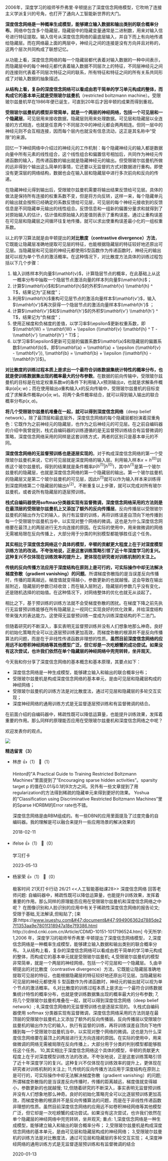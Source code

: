 2006年，深度学习的祖师爷乔弗里·辛顿提出了深度信念网络模型，它吹响了连接主义学派复兴的号角，也打开了通向人工智能新世界的大门。

**深度信念网络是一种概率生成模型，能够建立输入数据和输出类别的联合概率分布**。网络中包含多个隐藏层，隐藏层中的隐藏变量通常是二进制数，用来对输入信号进行特征提取。输入信号从深度信念网络的最底层输入，并自下而上有向地传递给隐藏层。而在网络最上面的两层中，神经元之间的连接是没有方向并且对称的，这两个层次共同构成了联想记忆。

从功能上看，深度信念网络的每一个隐藏层都代表着对输入数据的一种中间表示，而隐藏层中的每个神经元都代表着输入数据不同层次上的特征，不同层神经元之间的连接则代表着不同层次特征之间的联系，所有特征和特征之间的所有关系共同形成了对输入数据的抽象描述。

**从结构上看，复杂的深度信念网络可以看成由若干简单的学习单元构成的整体，而构成它的基本单元就是受限玻尔兹曼机**（restricted boltzmann machine）。受限玻尔兹曼机早在1986年便已诞生，可直到20年后才因辛顿的成果而得到重视。

**受限玻尔兹曼机的模型非常简单，就是一个两层的神经网络，包括一个可见层和一个隐藏层**。可见层用来接收数据，隐藏层则用来处理数据。可见层和隐藏层以全连接的方式相连，也就是任意两个不同层次中的神经元都会两两相连。但同一层中的神经元则不会互相连接，因而每个层内也就没有信息流动，这正是其名称中“受限”的来源。

回忆一下神经网络中介绍过的神经元的工作机制：每个隐藏神经元的输入都是数据向量中所有元素的线性组合，这个线性组合和偏置信号相加后，共同作为神经元传递函数的输入，而传递函数的输出就是隐藏神经元的输出。但受限玻尔兹曼机所做的远非得到个输出这么简单的事情，它还要以无监督的方式对数据进行重构。即使没有更深层的网络结构，数据也会在输入层和隐藏层中进行多次前向和反向的传递。

在隐藏神经元得到输出后，受限玻尔兹曼机需要将输出结果反馈给可见层。具体的做法是保持所有连接的权重系数不变，但是将方向反转，这样一来，每个隐藏单元的输出就会按照已经确定的系数反馈给可见层，可见层的每个神经元接收到的反馈信息是不同隐藏单元输出的线性组合。反馈信息和一组新的偏置分量求和就得到了对原始输入的估计，估计值和原始输入的差值则表示了重构误差。通过让重构误差在可见层和隐藏层之间循环往复地传播，就可以求出使重构误差最小化的一组权重系数。

以上的学习算法就是由辛顿提出的**对比散度（contrastive divergence）方法**，它既能让隐藏层准确地提取可见层的特征，也能根据隐藏层的特征较好地还原出可见层。当隐藏层和可见层的神经元都使用S型函数作为传递函数时，神经元的输出就可以视为单个节点的激活概率。在这种情况下，对比散度方法具体的训练过程包括以下几个步骤：

1. 输入训练样本列向量$\\mathbf{v}$，计算隐层节点的概率，在此基础上从这一概率分布中抽取一个隐层节点激活向量的样本列向量$\\mathbf{h}$；
2. 计算$\\mathbf{v}$和$\\mathbf{h}$的外积$\\mathbf{v} \\mathbf{h} ^ T$，结果记为“正梯度”；
3. 利用$\\mathbf{h}$重构可见层节点的激活向量样本$\\mathbf{v'}$，输入$\\mathbf{v'}$再次获得一个隐层节点的激活向量样本$\\mathbf{h'}$ ；
4. 计算$\\mathbf{v'}$和$\\mathbf{h'}$的外积$\\mathbf{v'} \\mathbf{h'} ^ T$，结果记为“负梯度”；
5. 使用正梯度和负梯度的差值，以学习率$\\epsilon$更新权重系数，即$\\mathbf{W} = \\mathbf{W} + \\epsilon (\\mathbf{v} \\mathbf{h} ^ T - \\mathbf{v'} \\mathbf{h'} ^ T)$；
6. 以学习率$\\epsilon$更新可见层的偏置系数$\\mathbf{a}$和隐藏层的偏置系数$\\mathbf{b}$，即$\\mathbf{a} = \\mathbf{a} + \\epsilon (\\mathbf{v} - \\mathbf{v'}), \\mathbf{b} = \\mathbf{b} + \\epsilon (\\mathbf{h} - \\mathbf{h'})$}。

**对比散度的训练过程本质上是求出一个最符合训练数据集统计特性的概率分布，也就是使训练数据集出现的概率最大的分布参数**。在数据的前向传输中，受限玻尔兹曼机的目标是在给定权重系数$w$的条件下利用输入$x$预测输出$a$，也就是求解条件概率$p(a | x; w)$；而在使用输出$a$重构输入$x$的反向传输中，受限玻尔兹曼机的目标变成了求解条件概率$p(x | a; w)$。将两个条件概率结合，就可以得到输入输出的联合概率分布$p(x, a)$。

**将几个受限玻尔兹曼机堆叠在一起，就可以得到深度信念网络**（deep belief network）。除了最顶层和最底层外，深度信念网络的每个隐藏层都扮演着双重角色：它既作为之前神经元的隐藏层，也作为之后神经元的可见层。在之前自编码器的介绍中我曾提到，栈式自编码器的训练遵循的是无监督预训练结合有监督微调的策略，深度信念网络采用的同样是这套训练方式，两者的区别只是基本单元的不同。

**深度信念网络的无监督预训练也是逐层实现的**。对于构成深度信念网络的第一个受限玻尔兹曼机来说，它的可见层就是深度网络的输入层。利用输入样本$x = h ^ {(0)}$训练这个玻尔兹曼机，得到的结果就是条件概率$p(h ^ {(1)} | h ^ {(0)})$，其中$h ^ {(1)}$是第一个玻尔兹曼机的隐藏层，也就是深度信念网络的第一个隐藏层的输出。第一个玻尔兹曼机的隐藏层又是第二个玻尔兹曼机的可见层，因此$h ^ {(1)}$就可以作为输入样本来训练得到深度网络第二个隐藏层的输出$h ^ {(2)}$。不断重复以上步骤，就可以完成对所有玻尔兹曼机，或者说所有隐藏层的逐层预训练。

**栈式自编码器使用softmax分类器实现有监督微调，深度信念网络采用的方法则是在最顶层的受限玻尔兹曼机上又添加了额外的反向传播层**。反向传播层以受限玻尔兹曼机的输出作为它的输入，执行有监督的训练，再将训练误差自顶向下地传播到每一个受限玻尔兹曼机当中，以实现对整个网络的微调。这也是为什么深度信念网络要在最顶上的两层进行无方向连接的原因。在实际的使用中，用来做微调的网络无需被局限在反向传播上，大部分用于分类的判别模型都能够胜任这个任务。

**其实相比于深度信念网络这个具体的模型，辛顿的贡献更大程度上在于对深度模型训练方法的改进。不夸张地说，正是这套训练策略引领了近十年深度学习的复兴。这种复兴不仅体现在训练效率的提升上，更体现在研究者对训练机制的关注上。**

**传统的反向传播方法应用于深度结构在原则上是可行的，可实际操作中却无法解决梯度弥散（gradient vanishing）的问题**。所谓梯度弥散指的是当误差反向传播时，传播的距离越远，梯度值就变得越小，参数更新的也就越慢。这会导致在输出层附近，隐藏层的参数已经收敛；而在输入层附近，隐藏层的参数几乎没有变化，还是随机选择的初始值。在这种情况下，对网络整体的优化也就无从谈起了。

相比之下，基于预训练的训练方法就不会受梯度弥散的困扰。在梯度下降之前先执行无监督预训练能够在所有隐藏层上一视同仁实现良好的优化效果，并给深度结构带来强大的表达能力。这使得无监督预训练一度成为训练深度结构的不二法门。

但随着研究的不断深入，事实表明无监督预训练并没有人们想象地那么神奇。良好的初始化策略完全可以比逐层预训练更加高效，而梯度弥散的根源并不是反向传播算法的问题，而是在于非线性传递函数非理想的性质。**虽然目前深度信念网络的应用远不如卷积神经网络等其他模型广泛，但它却是一次吃螃蟹的成功尝试。如果没有这次尝试，也许我们依然在单个隐藏层的神经网络中兜兜转转，坐井观天**。

今天我和你分享了深度信念网络的基本概念和基本原理，其要点如下：

- 深度信念网络是一种生成模型，能够建立输入和输出的联合概率分布；
- 受限玻尔兹曼机是构成深度信念网络的基本单元，是由可见层和隐藏层构成的神经网络；
- 受限玻尔兹曼机的训练方法是对比散度法，通过可见层和隐藏层的多轮交互实现；
- 深度神经网络的通用训练方式是无监督逐层预训练和有监督微调的结合。

在前面介绍的自编码器中，稀疏性既可以降低运算量，也能提升训练效果，发挥着重要的作用。那么同样的原理能否应用在受限玻尔兹曼机和深度信念网络之中呢？

欢迎发表你的观点。

![](https://static001.geekbang.org/resource/image/6e/45/6ee015991274b820f056695c8b5f9e45.jpg?wh=1110%2A1092)
<div><strong>精选留言（3）</strong></div><ul>
<li><span>林彦</span> 👍（1） 💬（1）<p>Hinton的”A Practical Guide to Training Restricted Boltzmann Machines”里面提到了”Encouraging sparse hidden activities”。sparsity target p 的值在0.01与0.1的9次方之间。另外有一些文章提到了用regularization的方法得到稀疏的隐藏单元来得到更好的效果。
Yoshua的”Classification using Discriminative Restricted Boltzmann Machines”里的Sparse HDRBM的Error rate也不错。

深度信念网络是由RBM组成的。有一些DBN的应用里面提及了过度完备的自编码器。我的理解是可以融合来提升一些应用场景的解决效果的</p>2018-02-11</li><br/><li><span>ifelse</span> 👍（1） 💬（0）<p>学习打卡</p>2023-05-13</li><br/><li><span>杨家荣</span> 👍（1） 💬（0）<p>极客时间
21天打卡行动 26&#47;21
&lt;&lt;人工智能基础课28&gt;&gt; 深度信念网络
回答老师问题:
自编码器中，稀疏性既可以降低运算量，也能提升训练效果，发挥着重要的作用。那么同样的原理能否应用在受限玻尔兹曼机和深度信念网络之中呢？
在图像识别和人脸识别的应用中有关于稀疏性深度信念网络的报告论文;
受限于基础,无法解读,但粘贴了;
[来源:https:&#47;&#47;www.ixueshu.com&#47;document&#47;994906362d7885de27f1353aa9e7801f318947a18e7f9386.html
http:&#47;&#47;cdmd.cnki.com.cn&#47;Article&#47;CDMD-10151-1017196524.htm]
今天所学:
1,2006 年，深度学习的祖师爷乔弗里·辛顿提出了深度信念网络模型，
2,深度信念网络是一种概率生成模型，能够建立输入数据和输出类别的联合概率分布。
3,从结构上看，复杂的深度信念网络可以看成由若干简单的学习单元构成的整体，而构成它的基本单元就是受限玻尔兹曼机;
4,受限玻尔兹曼机的模型非常简单，就是一个两层的神经网络，包括一个可见层和一个隐藏层。
5,由辛顿提出的对比散度（contrastive divergence）方法，它既能让隐藏层准确地提取可见层的特征，也能根据隐藏层的特征较好地还原出可见层。当隐藏层和可见层的神经元都使用 S 型函数作为传递函数时，神经元的输出就可以视为单个节点的激活概率。
6,对比散度的训练过程本质上是求出一个最符合训练数据集统计特性的概率分布，也就是使训练数据集出现的概率最大的分布参数;
7,将几个受限玻尔兹曼机堆叠在一起，就可以得到深度信念网络（deep belief network）;
8,深度信念网络的无监督预训练也是逐层实现的。
9,栈式自编码器使用 softmax 分类器实现有监督微调，深度信念网络采用的方法则是在最顶层的受限玻尔兹曼机上又添加了额外的反向传播层。反向传播层以受限玻尔兹曼机的输出作为它的输入，执行有监督的训练，再将训练误差自顶向下地传播到每一个受限玻尔兹曼机当中，以实现对整个网络的微调。这也是为什么深度信念网络要在最顶上的两层进行无方向连接的原因。在实际的使用中，用来做微调的网络无需被局限在反向传播上，大部分用于分类的判别模型都能够胜任这个任务。
10,其实相比于深度信念网络这个具体的模型，辛顿的贡献更大程度上在于对深度模型训练方法的改进。不夸张地说，正是这套训练策略引领了近十年深度学习的复兴。这种复兴不仅体现在训练效率的提升上，更体现在研究者对训练机制的关注上;
11,传统的反向传播方法应用于深度结构在原则上是可行的，可实际操作中却无法解决梯度弥散（gradient vanishing）的问题;所谓梯度弥散指的是当误差反向传播时，传播的距离越远，梯度值就变得越小，参数更新的也就越慢;
12,但随着研究的不断深入，事实表明无监督预训练并没有人们想象地那么神奇。良好的初始化策略完全可以比逐层预训练更加高效，而梯度弥散的根源并不是反向传播算法的问题，而是在于非线性传递函数非理想的性质。虽然目前深度信念网络的应用远不如卷积神经网络等其他模型广泛，但它却是一次吃螃蟹的成功尝试。如果没有这次尝试，也许我们依然在单个隐藏层的神经网络中兜兜转转，坐井观天;
重点:
1,深度信念网络是一种生成模型，能够建立输入和输出的联合概率分布；
2,受限玻尔兹曼机是构成深度信念网络的基本单元，是由可见层和隐藏层构成的神经网络；
3,受限玻尔兹曼机的训练方法是对比散度法，通过可见层和隐藏层的多轮交互实现；
4,深度神经网络的通用训练方式是无监督逐层预训练和有监督微调的结合</p>2020-01-13</li><br/>
</ul>
